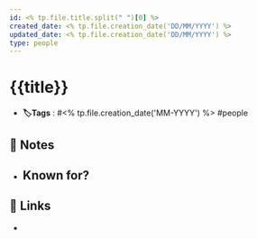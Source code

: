 ```yaml
---
id: <% tp.file.title.split(" ")[0] %>
created_date: <% tp.file.creation_date('DD/MM/YYYY') %>
updated_date: <% tp.file.creation_date('DD/MM/YYYY') %>
type: people
---
```


#  {{title}}
- **🏷️Tags** :   #<% tp.file.creation_date('MM-YYYY') %> #people
[ ](#anki-card)
## 📝 Notes

-  Known for?
	- 
## 🔗 Links
- 